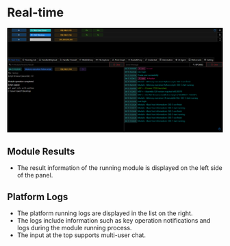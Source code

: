 # Real-time

![img.png](img.png)

## Module Results
+ The result information of the running module is displayed on the left side of the panel.

## Platform Logs
+ The platform running logs are displayed in the list on the right.
+ The logs include information such as key operation notifications and logs during the module running process.
+ The input at the top supports multi-user chat.